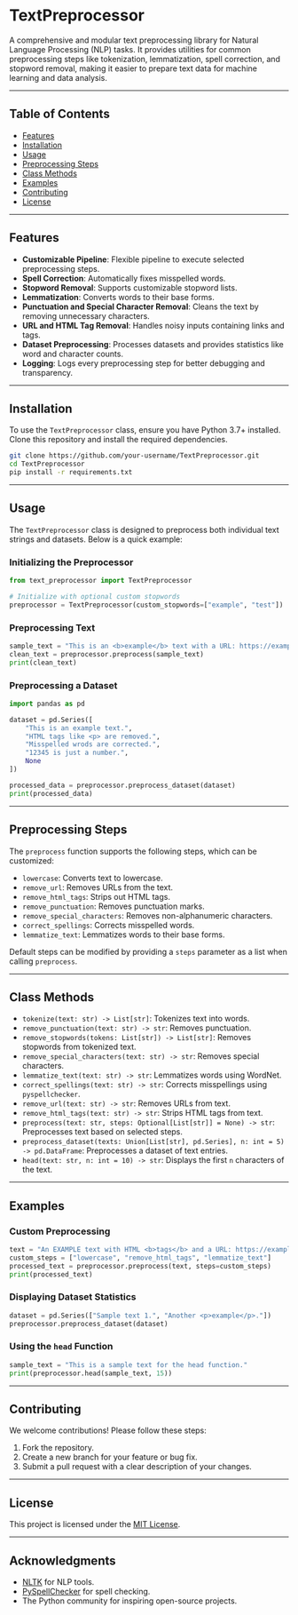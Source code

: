 
# TextPreprocessor

A comprehensive and modular text preprocessing library for Natural Language Processing (NLP) tasks. It provides utilities for common preprocessing steps like tokenization, lemmatization, spell correction, and stopword removal, making it easier to prepare text data for machine learning and data analysis.

---

## Table of Contents

- [Features](#features)
- [Installation](#installation)
- [Usage](#usage)
- [Preprocessing Steps](#preprocessing-steps)
- [Class Methods](#class-methods)
- [Examples](#examples)
- [Contributing](#contributing)
- [License](#license)

---

## Features

- **Customizable Pipeline**: Flexible pipeline to execute selected preprocessing steps.
- **Spell Correction**: Automatically fixes misspelled words.
- **Stopword Removal**: Supports customizable stopword lists.
- **Lemmatization**: Converts words to their base forms.
- **Punctuation and Special Character Removal**: Cleans the text by removing unnecessary characters.
- **URL and HTML Tag Removal**: Handles noisy inputs containing links and tags.
- **Dataset Preprocessing**: Processes datasets and provides statistics like word and character counts.
- **Logging**: Logs every preprocessing step for better debugging and transparency.

---

## Installation

To use the `TextPreprocessor` class, ensure you have Python 3.7+ installed. Clone this repository and install the required dependencies.

```bash
git clone https://github.com/your-username/TextPreprocessor.git
cd TextPreprocessor
pip install -r requirements.txt
```

---

## Usage

The `TextPreprocessor` class is designed to preprocess both individual text strings and datasets. Below is a quick example:

### Initializing the Preprocessor
```python
from text_preprocessor import TextPreprocessor

# Initialize with optional custom stopwords
preprocessor = TextPreprocessor(custom_stopwords=["example", "test"])
```

### Preprocessing Text
```python
sample_text = "This is an <b>example</b> text with a URL: https://example.com."
clean_text = preprocessor.preprocess(sample_text)
print(clean_text)
```

### Preprocessing a Dataset
```python
import pandas as pd

dataset = pd.Series([
    "This is an example text.",
    "HTML tags like <p> are removed.",
    "Misspelled wrods are corrected.",
    "12345 is just a number.",
    None
])

processed_data = preprocessor.preprocess_dataset(dataset)
print(processed_data)
```

---

## Preprocessing Steps

The `preprocess` function supports the following steps, which can be customized:
- `lowercase`: Converts text to lowercase.
- `remove_url`: Removes URLs from the text.
- `remove_html_tags`: Strips out HTML tags.
- `remove_punctuation`: Removes punctuation marks.
- `remove_special_characters`: Removes non-alphanumeric characters.
- `correct_spellings`: Corrects misspelled words.
- `lemmatize_text`: Lemmatizes words to their base forms.

Default steps can be modified by providing a `steps` parameter as a list when calling `preprocess`.

---

## Class Methods

- `tokenize(text: str) -> List[str]`: Tokenizes text into words.
- `remove_punctuation(text: str) -> str`: Removes punctuation.
- `remove_stopwords(tokens: List[str]) -> List[str]`: Removes stopwords from tokenized text.
- `remove_special_characters(text: str) -> str`: Removes special characters.
- `lemmatize_text(text: str) -> str`: Lemmatizes words using WordNet.
- `correct_spellings(text: str) -> str`: Corrects misspellings using `pyspellchecker`.
- `remove_url(text: str) -> str`: Removes URLs from text.
- `remove_html_tags(text: str) -> str`: Strips HTML tags from text.
- `preprocess(text: str, steps: Optional[List[str]] = None) -> str`: Preprocesses text based on selected steps.
- `preprocess_dataset(texts: Union[List[str], pd.Series], n: int = 5) -> pd.DataFrame`: Preprocesses a dataset of text entries.
- `head(text: str, n: int = 10) -> str`: Displays the first `n` characters of the text.

---

## Examples

### Custom Preprocessing
```python
text = "An EXAMPLE text with HTML <b>tags</b> and a URL: https://example.com."
custom_steps = ["lowercase", "remove_html_tags", "lemmatize_text"]
processed_text = preprocessor.preprocess(text, steps=custom_steps)
print(processed_text)
```

### Displaying Dataset Statistics
```python
dataset = pd.Series(["Sample text 1.", "Another <p>example</p>."])
preprocessor.preprocess_dataset(dataset)
```

### Using the `head` Function
```python
sample_text = "This is a sample text for the head function."
print(preprocessor.head(sample_text, 15))
```

---

## Contributing

We welcome contributions! Please follow these steps:
1. Fork the repository.
2. Create a new branch for your feature or bug fix.
3. Submit a pull request with a clear description of your changes.

---

## License

This project is licensed under the [MIT License](LICENSE).

---

## Acknowledgments

- [NLTK](https://www.nltk.org) for NLP tools.
- [PySpellChecker](https://github.com/barrust/pyspellchecker) for spell checking.
- The Python community for inspiring open-source projects.
```


